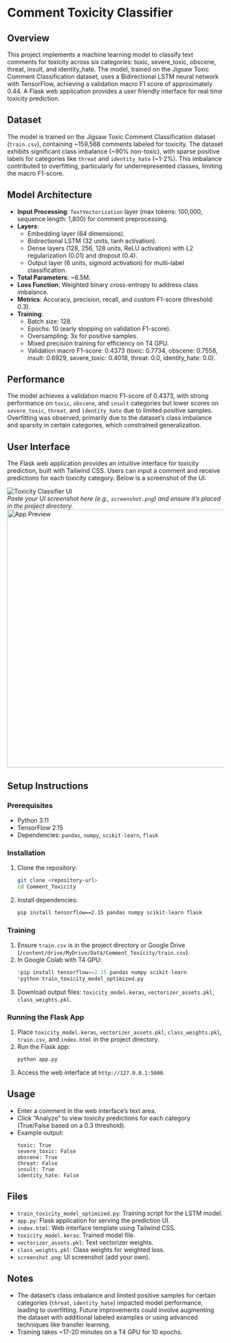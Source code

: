 # Comment Toxicity Classifier

## Overview
This project implements a machine learning model to classify text comments for toxicity across six categories: toxic, severe_toxic, obscene, threat, insult, and identity_hate. The model, trained on the Jigsaw Toxic Comment Classification dataset, uses a Bidirectional LSTM neural network with TensorFlow, achieving a validation macro F1 score of approximately 0.44. A Flask web application provides a user friendly interface for real time toxicity prediction.

## Dataset
The model is trained on the Jigsaw Toxic Comment Classification dataset (`train.csv`), containing ~159,568 comments labeled for toxicity. The dataset exhibits significant class imbalance (~90% non-toxic), with sparse positive labels for categories like `threat` and `identity_hate` (~1-2%). This imbalance contributed to overfitting, particularly for underrepresented classes, limiting the macro F1-score.

## Model Architecture
- **Input Processing**: `TextVectorization` layer (max tokens: 100,000, sequence length: 1,800) for comment preprocessing.
- **Layers**:
  - Embedding layer (64 dimensions).
  - Bidirectional LSTM (32 units, tanh activation).
  - Dense layers (128, 256, 128 units, ReLU activation) with L2 regularization (0.01) and dropout (0.4).
  - Output layer (6 units, sigmoid activation) for multi-label classification.
- **Total Parameters**: ~6.5M.
- **Loss Function**: Weighted binary cross-entropy to address class imbalance.
- **Metrics**: Accuracy, precision, recall, and custom F1-score (threshold: 0.3).
- **Training**:
  - Batch size: 128.
  - Epochs: 10 (early stopping on validation F1-score).
  - Oversampling: 3x for positive samples.
  - Mixed precision training for efficiency on T4 GPU.
  - Validation macro F1-score: 0.4373 (toxic: 0.7734, obscene: 0.7558, insult: 0.6929, severe_toxic: 0.4018, threat: 0.0, identity_hate: 0.0).

## Performance
The model achieves a validation macro F1-score of 0.4373, with strong performance on `toxic`, `obscene`, and `insult` categories but lower scores on `severe_toxic`, `threat`, and `identity_hate` due to limited positive samples. Overfitting was observed, primarily due to the dataset’s class imbalance and sparsity in certain categories, which constrained generalization.

## User Interface
The Flask web application provides an intuitive interface for toxicity prediction, built with Tailwind CSS. Users can input a comment and receive predictions for each toxicity category. Below is a screenshot of the UI:

![Toxicity Classifier UI](screenshot.png)  
*Paste your UI screenshot here (e.g., `screenshot.png`) and ensure it’s placed in the project directory.*
<img src="Ss.png" alt="App Preview" width="600">

## Setup Instructions
### Prerequisites
- Python 3.11
- TensorFlow 2.15
- Dependencies: `pandas`, `numpy`, `scikit-learn`, `flask`

### Installation
1. Clone the repository:
   ```bash
   git clone <repository-url>
   cd Comment_Toxicity
   ```
2. Install dependencies:
   ```bash
   pip install tensorflow==2.15 pandas numpy scikit-learn flask
   ```

### Training
1. Ensure `train.csv` is in the project directory or Google Drive (`/content/drive/MyDrive/Data/Comment_Toxicity/train.csv`).
2. In Google Colab with T4 GPU:
   ```python
   !pip install tensorflow==2.15 pandas numpy scikit-learn
   !python train_toxicity_model_optimized.py
   ```
3. Download output files: `toxicity_model.keras`, `vectorizer_assets.pkl`, `class_weights.pkl`.

### Running the Flask App
1. Place `toxicity_model.keras`, `vectorizer_assets.pkl`, `class_weights.pkl`, `train.csv`, and `index.html` in the project directory.
2. Run the Flask app:
   ```bash
   python app.py
   ```
3. Access the web interface at `http://127.0.0.1:5000`.

## Usage
- Enter a comment in the web interface’s text area.
- Click “Analyze” to view toxicity predictions for each category (True/False based on a 0.3 threshold).
- Example output:
  ```
  toxic: True
  severe_toxic: False
  obscene: True
  threat: False
  insult: True
  identity_hate: False
  ```

## Files
- `train_toxicity_model_optimized.py`: Training script for the LSTM model.
- `app.py`: Flask application for serving the prediction UI.
- `index.html`: Web interface template using Tailwind CSS.
- `toxicity_model.keras`: Trained model file.
- `vectorizer_assets.pkl`: Text vectorizer weights.
- `class_weights.pkl`: Class weights for weighted loss.
- `screenshot.png`: UI screenshot (add your own).

## Notes
- The dataset’s class imbalance and limited positive samples for certain categories (`threat`, `identity_hate`) impacted model performance, leading to overfitting. Future improvements could involve augmenting the dataset with additional labeled examples or using advanced techniques like transfer learning.
- Training takes ~17-20 minutes on a T4 GPU for 10 epochs.